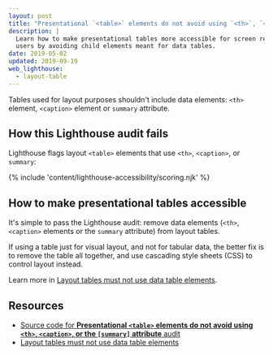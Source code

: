 ```yaml
---
layout: post
title: "Presentational `<table>` elements do not avoid using `<th>`, `<caption>`, or the `[summary]` attribute"
description: |
  Learn how to make presentational tables more accessible for screen reader
  users by avoiding child elements meant for data tables.
date: 2019-05-02
updated: 2019-09-19
web_lighthouse:
  - layout-table
---
```


Tables used for layout purposes shouldn't include data elements:
`<th>` element, `<caption>` element or `summary` attribute.

## How this Lighthouse audit fails

Lighthouse flags layout `<table>` elements that use `<th>`, `<caption>`, or `summary`:

<!--
***Todo*** This audit doesn't seem to be failing for me. I added `role="presentation"` to a table
with `th` expecting this to fail, and it does not.

<figure class="w-figure">
  <img class="w-screenshot" src="layout-table.png" alt="Lighthouse audit showing presentational <table> elements incorrectly using <th>, <caption>, or [summary] attribute">
</figure>
-->

{% include 'content/lighthouse-accessibility/scoring.njk' %}

## How to make presentational tables accessible

It's simple to pass the Lighthouse audit:
remove data elements (`<th>`, `<caption>` elements or the `summary` attribute) from layout tables.

If using a table just for visual layout, and not for tabular data,
the better fix is to remove the table all together,
and use cascading style sheets (CSS) to control layout instead.

Learn more in
[Layout tables must not use data table elements](https://dequeuniversity.com/rules/axe/3.3/layout-table).

## Resources

- [Source code for **Presentational `<table>` elements do not avoid using `<th>`, `<caption>`, or the `[summary]` attribute** audit](https://github.com/GoogleChrome/lighthouse/blob/master/lighthouse-core/audits/accessibility/layout-table.js)
- [Layout tables must not use data table elements](https://dequeuniversity.com/rules/axe/3.3/layout-table)
